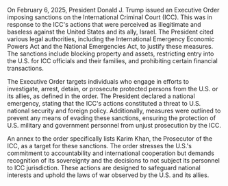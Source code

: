 On February 6, 2025, President Donald J. Trump issued an Executive Order imposing sanctions on the International Criminal Court (ICC). This was in response to the ICC's actions that were perceived as illegitimate and baseless against the United States and its ally, Israel. The President cited various legal authorities, including the International Emergency Economic Powers Act and the National Emergencies Act, to justify these measures. The sanctions include blocking property and assets, restricting entry into the U.S. for ICC officials and their families, and prohibiting certain financial transactions.

The Executive Order targets individuals who engage in efforts to investigate, arrest, detain, or prosecute protected persons from the U.S. or its allies, as defined in the order. The President declared a national emergency, stating that the ICC's actions constituted a threat to U.S. national security and foreign policy. Additionally, measures were outlined to prevent any means of evading these sanctions, ensuring the protection of U.S. military and government personnel from unjust prosecution by the ICC.

An annex to the order specifically lists Karim Khan, the Prosecutor of the ICC, as a target for these sanctions. The order stresses the U.S.'s commitment to accountability and international cooperation but demands recognition of its sovereignty and the decisions to not subject its personnel to ICC jurisdiction. These actions are designed to safeguard national interests and uphold the laws of war observed by the U.S. and its allies.